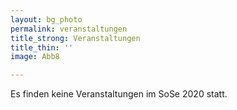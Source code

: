 ```yaml
---
layout: bg_photo
permalink: veranstaltungen
title_strong: Veranstaltungen
title_thin: ''
image: Abb8

---
```

Es finden keine Veranstaltungen im SoSe 2020 statt. 